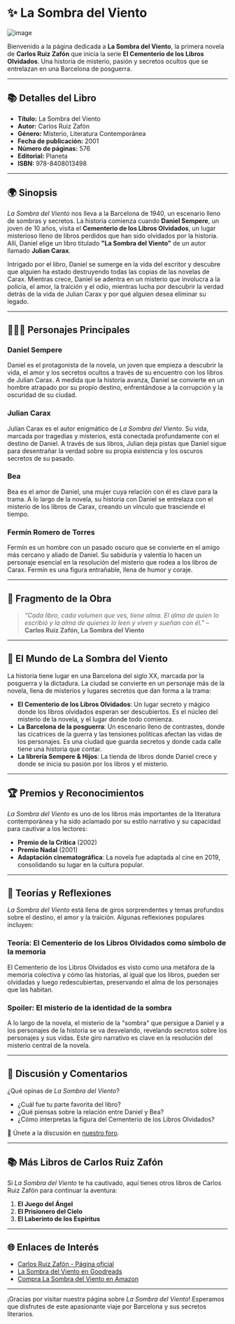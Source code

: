 # ✨ **La Sombra del Viento**  
![image](https://github.com/user-attachments/assets/9ea52051-79f4-4e28-9876-720398d77ab4)

Bienvenido a la página dedicada a **La Sombra del Viento**, la primera novela de **Carlos Ruiz Zafón** que inicia la serie **El Cementerio de los Libros Olvidados**. Una historia de misterio, pasión y secretos ocultos que se entrelazan en una Barcelona de posguerra.

---

## 📚 **Detalles del Libro**  
- **Título:** La Sombra del Viento  
- **Autor:** Carlos Ruiz Zafón  
- **Género:** Misterio, Literatura Contemporánea  
- **Fecha de publicación:** 2001  
- **Número de páginas:** 576  
- **Editorial:** Planeta  
- **ISBN:** 978-8408013498  

---

## 🌍 **Sinopsis**  
*La Sombra del Viento* nos lleva a la Barcelona de 1940, un escenario lleno de sombras y secretos. La historia comienza cuando **Daniel Sempere**, un joven de 10 años, visita el **Cementerio de los Libros Olvidados**, un lugar misterioso lleno de libros perdidos que han sido olvidados por la historia. Allí, Daniel elige un libro titulado **"La Sombra del Viento"** de un autor llamado **Julian Carax**.

Intrigado por el libro, Daniel se sumerge en la vida del escritor y descubre que alguien ha estado destruyendo todas las copias de las novelas de Carax. Mientras crece, Daniel se adentra en un misterio que involucra a la policía, el amor, la traición y el odio, mientras lucha por descubrir la verdad detrás de la vida de Julian Carax y por qué alguien desea eliminar su legado.

---

## 🧑‍🤝‍🧑 **Personajes Principales**

### **Daniel Sempere**  
Daniel es el protagonista de la novela, un joven que empieza a descubrir la vida, el amor y los secretos ocultos a través de su encuentro con los libros de Julian Carax. A medida que la historia avanza, Daniel se convierte en un hombre atrapado por su propio destino, enfrentándose a la corrupción y la oscuridad de su ciudad.

### **Julian Carax**  
Julian Carax es el autor enigmático de *La Sombra del Viento*. Su vida, marcada por tragedias y misterios, está conectada profundamente con el destino de Daniel. A través de sus libros, Julian deja pistas que Daniel sigue para desentrañar la verdad sobre su propia existencia y los oscuros secretos de su pasado.

### **Bea**  
Bea es el amor de Daniel, una mujer cuya relación con él es clave para la trama. A lo largo de la novela, su historia con Daniel se entrelaza con el misterio de los libros de Carax, creando un vínculo que trasciende el tiempo.

### **Fermín Romero de Torres**  
Fermín es un hombre con un pasado oscuro que se convierte en el amigo más cercano y aliado de Daniel. Su sabiduría y valentía lo hacen un personaje esencial en la resolución del misterio que rodea a los libros de Carax. Fermín es una figura entrañable, llena de humor y coraje.

---

## 📖 **Fragmento de la Obra**  
> *“Cada libro, cada volumen que ves, tiene alma. El alma de quien lo escribió y la alma de quienes lo leen y viven y sueñan con él.”* – **Carlos Ruiz Zafón, La Sombra del Viento**

---

## 🏰 **El Mundo de La Sombra del Viento**  
La historia tiene lugar en una Barcelona del siglo XX, marcada por la posguerra y la dictadura. La ciudad se convierte en un personaje más de la novela, llena de misterios y lugares secretos que dan forma a la trama:

- **El Cementerio de los Libros Olvidados**: Un lugar secreto y mágico donde los libros olvidados esperan ser descubiertos. Es el núcleo del misterio de la novela, y el lugar donde todo comienza.
- **La Barcelona de la posguerra**: Un escenario lleno de contrastes, donde las cicatrices de la guerra y las tensiones políticas afectan las vidas de los personajes. Es una ciudad que guarda secretos y donde cada calle tiene una historia que contar.
- **La librería Sempere & Hijos**: La tienda de libros donde Daniel crece y donde se inicia su pasión por los libros y el misterio.

---

## 🏆 **Premios y Reconocimientos**  
*La Sombra del Viento* es uno de los libros más importantes de la literatura contemporánea y ha sido aclamado por su estilo narrativo y su capacidad para cautivar a los lectores:

- **Premio de la Crítica** (2002)  
- **Premio Nadal** (2001)  
- **Adaptación cinematográfica**: La novela fue adaptada al cine en 2019, consolidando su lugar en la cultura popular.

---

## 💭 **Teorías y Reflexiones**  
*La Sombra del Viento* está llena de giros sorprendentes y temas profundos sobre el destino, el amor y la traición. Algunas reflexiones populares incluyen:

### **Teoría: El Cementerio de los Libros Olvidados como símbolo de la memoria**  
El Cementerio de los Libros Olvidados es visto como una metáfora de la memoria colectiva y cómo las historias, al igual que los libros, pueden ser olvidadas y luego redescubiertas, preservando el alma de los personajes que las habitan.

### **Spoiler: El misterio de la identidad de la sombra**  
A lo largo de la novela, el misterio de la "sombra" que persigue a Daniel y a los personajes de la historia se va desvelando, revelando secretos sobre los personajes y sus vidas. Este giro narrativo es clave en la resolución del misterio central de la novela.

---

## 💬 **Discusión y Comentarios**  
¿Qué opinas de *La Sombra del Viento*?  
- ¿Cuál fue tu parte favorita del libro?  
- ¿Qué piensas sobre la relación entre Daniel y Bea?  
- ¿Cómo interpretas la figura del Cementerio de los Libros Olvidados?

🔗 Únete a la discusión en [nuestro foro](https://github.com/savamidev/BookTrack/issues).

---

## 📚 **Más Libros de Carlos Ruiz Zafón**  
Si *La Sombra del Viento* te ha cautivado, aquí tienes otros libros de Carlos Ruiz Zafón para continuar la aventura:

1. **El Juego del Ángel**  
2. **El Prisionero del Cielo**  
3. **El Laberinto de los Espíritus**

---

## 🌐 **Enlaces de Interés**  
- [Carlos Ruiz Zafón - Página oficial](https://www.carlosruizzafon.es)  
- [La Sombra del Viento en Goodreads](https://www.goodreads.com/book/show/34828.La_Sombra_del_Viento)  
- [Compra La Sombra del Viento en Amazon](https://www.amazon.com/dp/8408013498)

---

¡Gracias por visitar nuestra página sobre *La Sombra del Viento*! Esperamos que disfrutes de este apasionante viaje por Barcelona y sus secretos literarios.
